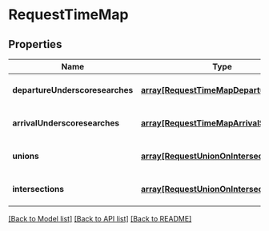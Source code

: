 # RequestTimeMap

## Properties
Name | Type | Description | Notes
------------ | ------------- | ------------- | -------------
**departureUnderscoresearches** | [**array[RequestTimeMapDepartureSearch]**](RequestTimeMapDepartureSearch.md) |  | [optional] [default to null]
**arrivalUnderscoresearches** | [**array[RequestTimeMapArrivalSearch]**](RequestTimeMapArrivalSearch.md) |  | [optional] [default to null]
**unions** | [**array[RequestUnionOnIntersection]**](RequestUnionOnIntersection.md) |  | [optional] [default to null]
**intersections** | [**array[RequestUnionOnIntersection]**](RequestUnionOnIntersection.md) |  | [optional] [default to null]

[[Back to Model list]](../README.md#documentation-for-models) [[Back to API list]](../README.md#documentation-for-api-endpoints) [[Back to README]](../README.md)


